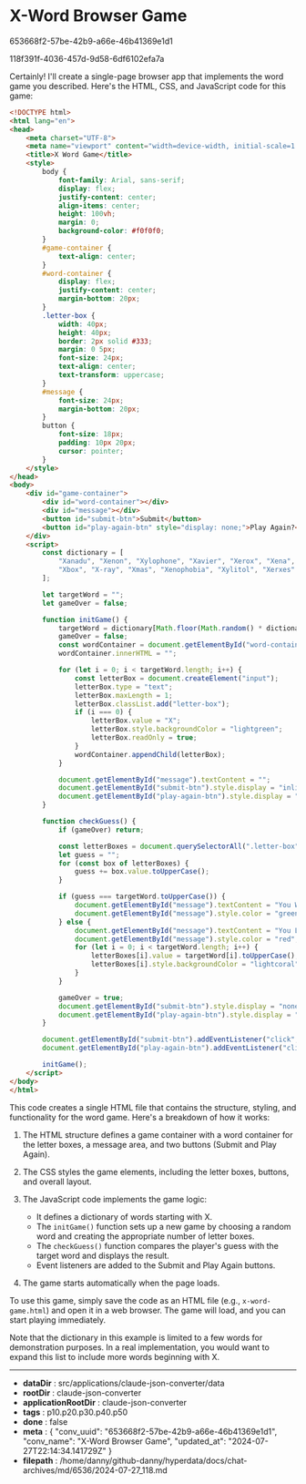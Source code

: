 # X-Word Browser Game

653668f2-57be-42b9-a66e-46b41369e1d1

118f391f-4036-457d-9d58-6df6102efa7a

 Certainly! I'll create a single-page browser app that implements the word game you described. Here's the HTML, CSS, and JavaScript code for this game:

```html
<!DOCTYPE html>
<html lang="en">
<head>
    <meta charset="UTF-8">
    <meta name="viewport" content="width=device-width, initial-scale=1.0">
    <title>X Word Game</title>
    <style>
        body {
            font-family: Arial, sans-serif;
            display: flex;
            justify-content: center;
            align-items: center;
            height: 100vh;
            margin: 0;
            background-color: #f0f0f0;
        }
        #game-container {
            text-align: center;
        }
        #word-container {
            display: flex;
            justify-content: center;
            margin-bottom: 20px;
        }
        .letter-box {
            width: 40px;
            height: 40px;
            border: 2px solid #333;
            margin: 0 5px;
            font-size: 24px;
            text-align: center;
            text-transform: uppercase;
        }
        #message {
            font-size: 24px;
            margin-bottom: 20px;
        }
        button {
            font-size: 18px;
            padding: 10px 20px;
            cursor: pointer;
        }
    </style>
</head>
<body>
    <div id="game-container">
        <div id="word-container"></div>
        <div id="message"></div>
        <button id="submit-btn">Submit</button>
        <button id="play-again-btn" style="display: none;">Play Again?</button>
    </div>
    <script>
        const dictionary = [
            "Xanadu", "Xenon", "Xylophone", "Xavier", "Xerox", "Xena",
            "Xbox", "X-ray", "Xmas", "Xenophobia", "Xylitol", "Xerxes"
        ];

        let targetWord = "";
        let gameOver = false;

        function initGame() {
            targetWord = dictionary[Math.floor(Math.random() * dictionary.length)];
            gameOver = false;
            const wordContainer = document.getElementById("word-container");
            wordContainer.innerHTML = "";

            for (let i = 0; i < targetWord.length; i++) {
                const letterBox = document.createElement("input");
                letterBox.type = "text";
                letterBox.maxLength = 1;
                letterBox.classList.add("letter-box");
                if (i === 0) {
                    letterBox.value = "X";
                    letterBox.style.backgroundColor = "lightgreen";
                    letterBox.readOnly = true;
                }
                wordContainer.appendChild(letterBox);
            }

            document.getElementById("message").textContent = "";
            document.getElementById("submit-btn").style.display = "inline-block";
            document.getElementById("play-again-btn").style.display = "none";
        }

        function checkGuess() {
            if (gameOver) return;

            const letterBoxes = document.querySelectorAll(".letter-box");
            let guess = "";
            for (const box of letterBoxes) {
                guess += box.value.toUpperCase();
            }

            if (guess === targetWord.toUpperCase()) {
                document.getElementById("message").textContent = "You Win!";
                document.getElementById("message").style.color = "green";
            } else {
                document.getElementById("message").textContent = "You Lose!";
                document.getElementById("message").style.color = "red";
                for (let i = 0; i < targetWord.length; i++) {
                    letterBoxes[i].value = targetWord[i].toUpperCase();
                    letterBoxes[i].style.backgroundColor = "lightcoral";
                }
            }

            gameOver = true;
            document.getElementById("submit-btn").style.display = "none";
            document.getElementById("play-again-btn").style.display = "inline-block";
        }

        document.getElementById("submit-btn").addEventListener("click", checkGuess);
        document.getElementById("play-again-btn").addEventListener("click", initGame);

        initGame();
    </script>
</body>
</html>
```

This code creates a single HTML file that contains the structure, styling, and functionality for the word game. Here's a breakdown of how it works:

1. The HTML structure defines a game container with a word container for the letter boxes, a message area, and two buttons (Submit and Play Again).

2. The CSS styles the game elements, including the letter boxes, buttons, and overall layout.

3. The JavaScript code implements the game logic:
   - It defines a dictionary of words starting with X.
   - The `initGame()` function sets up a new game by choosing a random word and creating the appropriate number of letter boxes.
   - The `checkGuess()` function compares the player's guess with the target word and displays the result.
   - Event listeners are added to the Submit and Play Again buttons.

4. The game starts automatically when the page loads.

To use this game, simply save the code as an HTML file (e.g., `x-word-game.html`) and open it in a web browser. The game will load, and you can start playing immediately.

Note that the dictionary in this example is limited to a few words for demonstration purposes. In a real implementation, you would want to expand this list to include more words beginning with X.

---

* **dataDir** : src/applications/claude-json-converter/data
* **rootDir** : claude-json-converter
* **applicationRootDir** : claude-json-converter
* **tags** : p10.p20.p30.p40.p50
* **done** : false
* **meta** : {
  "conv_uuid": "653668f2-57be-42b9-a66e-46b41369e1d1",
  "conv_name": "X-Word Browser Game",
  "updated_at": "2024-07-27T22:14:34.141729Z"
}
* **filepath** : /home/danny/github-danny/hyperdata/docs/chat-archives/md/6536/2024-07-27_118.md
